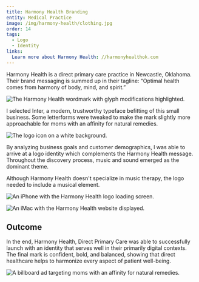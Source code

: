 ```yaml
---
title: Harmony Health Branding
entity: Medical Practice
image: /img/harmony-health/clothing.jpg
order: 14
tags:
  - Logo
  - Identity
links:
  Learn more about Harmony Health: //harmonyhealthok.com
---
```


Harmony Health is a direct primary care practice in Newcastle, Oklahoma. Their
brand messaging is summed up in their tagline: “Optimal health comes from harmony of body, mind, and spirit.”

![The Harmony Health wordmark with glyph modifications highlighted.](/img/harmony-health/wordmark.png)

I selected Inter, a modern, trustworthy typeface befitting of this small
business. Some letterforms were tweaked to make the mark slightly more
approachable for moms with an affinity for natural remedies.

![The logo icon on a white background.](/img/harmony-health/icon.png)

By analyzing business goals and customer demographics, I was able to arrive at a
logo identity which complements the Harmony Health message. Throughout the
discovery process, music and sound emerged as the dominant theme.

Although Harmony Health doesn't specialize in music therapy, the logo needed to
include a musical element.

![An iPhone with the Harmony Health logo loading screen.](/img/harmony-health/iphone.jpg)

![An iMac with the Harmony Health website displayed.](/img/harmony-health/website.jpg)

## Outcome

In the end, Harmony Health, Direct Primary Care was able to successfully launch
with an identity that serves well in their primarily digital contexts. The final
mark is confident, bold, and balanced, showing that direct healthcare helps to
harmonize every aspect of patient well-being.

![A billboard ad targeting moms with an affinity for natural remedies.](/img/harmony-health/billboard.jpg)
